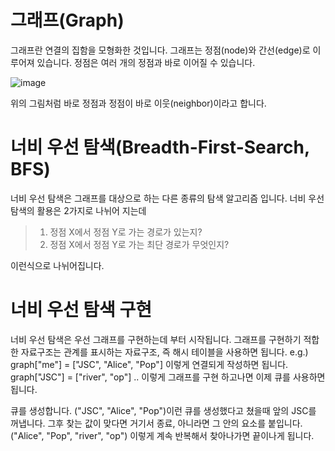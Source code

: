 # 그래프(Graph)

그래프란 연결의 집함을 모형화한 것입니다.
그래프는 정점(node)와 간선(edge)로 이루어져 있습니다. 정점은 여러 개의 정점과 바로 이어질 수 있습니다.

![image](https://user-images.githubusercontent.com/60413291/102690654-39d1dc80-424a-11eb-9a89-e49912d7c1f1.png)

위의 그림처럼 바로 정점과 정점이 바로  이웃(neighbor)이라고 합니다.

# 너비 우선 탐색(Breadth-First-Search, BFS)

너비 우선 탐색은 그래프를 대상으로 하는 다른 종류의 탐색 알고리즘 입니다.
너비 우선 탐색의 활용은 2가지로 나뉘어 지는데

> 1.  정점 X에서 정점 Y로 가는 경로가 있는지?
> 2.  정점 X에서 정점 Y로 가는 최단 경로가 무엇인지?

이런식으로 나뉘어집니다.

# 너비 우선 탐색 구현

너비 우선 탐색은 우선 그래프를 구현하는데 부터 시작됩니다. 그래프를 구현하기 적합한 자료구조는 관계를 표시하는 자료구조, 즉 해시 테이블을 사용하면 됩니다.
e.g.) graph["me"] = ["JSC", "Alice", "Pop"] 이렇게 연결되게 작성하면 됩니다.
graph["JSC"] = ["river", "op"] .. 이렇게 그래프를 구현 하고나면 이제 큐를 사용하면 됩니다.

큐를 생성합니다. ("JSC", "Alice", "Pop")이런 큐를 생성했다고 쳤을때 앞의 JSC를 꺼냅니다. 그후 찾는 값이 맞다면 거기서 종료, 아니라면 그 안의 요소를 붙입니다.("Alice", "Pop", "river", "op") 이렇게 계속 반복해서 찾아나가면 끝이나게 됩니다.
